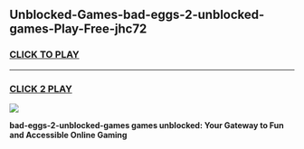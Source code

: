 
## Unblocked-Games-bad-eggs-2-unblocked-games-Play-Free-jhc72
<h3>
<a href="https://premium76.site?title=bad-eggs-2-unblocked-games&ref=23A">CLICK TO PLAY</a></h3>
<hr>

<h3>
<a href="https://premium76.site?title=bad-eggs-2-unblocked-games&ref=23A">CLICK 2 PLAY</a>
  
</h3>

<a href="https://premium76.site?title=bad-eggs-2-unblocked-games&ref=23A"><img src="https://clearcache.store/games.png"></a>


**bad-eggs-2-unblocked-games games unblocked: Your Gateway to Fun and Accessible Online Gaming**
